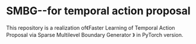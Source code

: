 # SMBG--for temporal action proposal
This repository is a realization of《Faster Learning of Temporal Action Proposal via Sparse Multilevel Boundary Generator 》 in PyTorch version.
